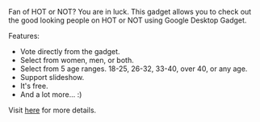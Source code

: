 Fan of HOT or NOT? You are in luck. This gadget allows you to check out the good looking people on HOT or NOT using Google Desktop Gadget.

Features:

 * Vote directly from the gadget.
 * Select from women, men, or both.
 * Select from 5 age ranges. 18-25, 26-32, 33-40, over 40, or any age.
 * Support slideshow.
 * It's free.
 * And a lot more... :)

Visit [here](http://ronhuang.googlepages.com/googledesktopgadget) for
more details.
